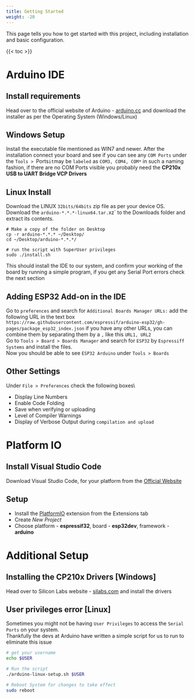 ```yaml
---
title: Getting Started
weight: -20
---
```


This page tells you how to get started with this project, including installation and basic configuration.

<!--more-->

{{< toc >}}

# Arduino IDE
## Install requirements

Head over to the official website of Arduino - [arduino.cc](https://www.arduino.cc/en/software) and download the installer as per the Operating System (Windows/Linux)

## Windows Setup
Install the executable file mentioned as WIN7 and newer. After the installation connect your board and see if you can see any `COM Ports` under the `Tools > `Ports` it `may be `labeled` as `COM3, COM4, COM*` in such a naming fashion, if there are no COM Ports visible you probably need the **CP210x USB to UART Bridge VCP Drivers** 

## Linux Install
Download the LINUX `32bits/64bits` zip file as per your device OS.\
Download the `arduino-*.*.*-linux64.tar.`xz` to the Downloads folder and extract its contents.

```Shell
# Make a copy of the folder on Desktop
cp -r arduino-*.*.* ~/Desktop/
cd ~/Desktop/arduino-*.*.*/

# run the script with SuperUser privileges
sudo ./install.sh
```

This should install the IDE to our system, and confirm your working of the board by running a simple program, if you get any Serial Port errors check the next section


## Adding ESP32 Add-on in the IDE
Go to `preferences` and search for `Additional Boards Manager URLs:` add the following URL in the text box `https://raw.githubusercontent.com/espressif/arduino-esp32/gh-pages/package_esp32_index.json` if you have any other URLs, you can combine them by separating them by a `,` like this `URL1, URL2`\
Go to `Tools > Board > Boards Manager` and search for `ESP32` by `Espressiff Systems` and install the files.\
Now you should be able to see `ESP32 Arduino` under `Tools > Boards`

## Other Settings
Under `File > Preferences` check the following boxes\
- Display Line Numbers
- Enable Code Folding
- Save when verifying or uploading
- Level of Compiler Warnings
- Display of Verbose Output during `compilation and upload`

# Platform IO
## Install Visual Studio Code
Download Visual Studio Code, for your platform from the [Official Website](https://code.visualstudio.com/download)
## Setup
* Install the [PlatformIO](https://platformio.org/) extension from the Extensions tab
* Create *New Project*
* Choose platform - **espressif32**, board - **esp32dev**, framework - **arduino**

# Additional Setup 
## Installing the CP210x Drivers [Windows]
Head over to Silicon Labs website - [silabs.com](https://www.silabs.com/developers/usb-to-uart-bridge-vcp-drivers) and install the drivers
## User privileges error [Linux]
Sometimes you might not be having `User Privileges` to access the `Serial Ports` on your system.\
Thankfully the devs at Arduino have written a simple script for us to run to eliminate this issue
```bash
# get your username
echo $USER

# Run the script
./arduino-linux-setup.sh $USER

# Reboot System for changes to take effect
sudo reboot
```